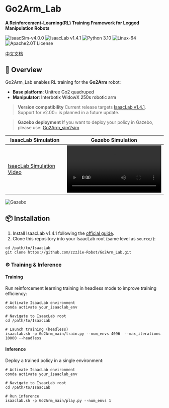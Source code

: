 # Go2Arm_Lab

**A Reinforcement-Learning(RL) Training Framework for Legged Manipulation Robots**
  
<img src="https://img.shields.io/badge/IsaacSim-v4.0.0-blue" alt="IsaacSim-v4.0.0" /> <img src="https://img.shields.io/badge/IsaacLab-v1.4.1-blue" alt="IsaacLab v1.4.1" /> <img src="https://img.shields.io/badge/Python-3.10-blue" alt="Python 3.10" /> <img src="https://img.shields.io/badge/Platform-Linux--64-orange" alt="Linux-64" /> <img src="https://img.shields.io/badge/License-Apache2.0-yellow" alt="Apache2.0T License" />

[中文文档](https://github.com/zzzJie-Robot/Go2Arm_Lab/blob/main/README_CN.md "中文文档")

## 🚀 Overview

Go2Arm_Lab enables RL training for the **Go2Arm** robot:

- **Base platform**: Unitree Go2 quadruped
- **Manipulator**: Interbotix WidowX 250s robotic arm

> **Version compatibility**
> Current release targets [IsaacLab v1.4.1](https://isaac-sim.github.io/IsaacLab/v1.4.1). Support for v2.00+ is planned in a future update.

> **Gazebo deployment**
> If you want to deploy your policy in Gazebo, please use:
> [Go2Arm_sim2sim](https://github.com/zzzJie-Robot/Go2Arm_Lab)

| IsaacLab Simulation | Gazebo Simulation |
|--------------------|-------------------|
| [IsaacLab Simulation Video](IsaacLab_github.mp4) | <video controls><source src="Gazebo_github.mp4" type="video/mp4">Your browser does not support the video tag.</video> |

![Gazebo](https://github.com/zzzJie-Robot/Go2Arm_Lab/raw/main/video/Gazebo.gif)

## 📦 Installation

1. Install IsaacLab v1.4.1 following the [official guide](https://isaac-sim.github.io/IsaacLab/v1.4.1/source/setup/installation/index.html).
2. Clone this repository into your IsaacLab root (same level as `source/`):

```
cd /path/to/IsaacLab
git clone https://github.com/zzzJie-Robot/Go2Arm_Lab.git
```

### ⚙️ Training & Inference

#### Training

Run reinforcement learning training in headless mode to improve training efficiency:

```
# Activate IsaacLab environment
conda activate your_isaaclab_env

# Navigate to IsaacLab root
cd /path/to/IsaacLab

# Launch training (headless)
isaaclab.sh -p Go2Arm_main/train.py --num_envs 4096  --max_iterations 10000 --headless
```

#### Inference

Deploy a trained policy in a single environment:

```
# Activate IsaacLab environment  
conda activate your_isaaclab_env

# Navigate to IsaacLab root  
cd /path/to/IsaacLab

# Run inference
isaaclab.sh -p Go2Arm_main/play.py --num_envs 1
```

